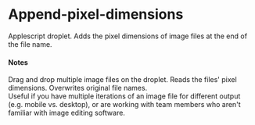 # Append-pixel-dimensions
Applescript droplet.  Adds the pixel dimensions of image files at the end of the file name.

#### Notes
Drag and drop multiple image files on the droplet.  Reads the files' pixel dimensions. Overwrites original file names.
<br/> Useful if you have multiple iterations of an image file for different output (e.g. mobile vs. desktop), or are working with team members who aren't familiar with image editing software.
